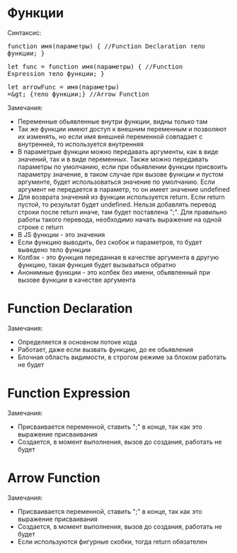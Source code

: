 # Функции

Синтаксис: 
<xmp>function имя(параметры) { //Function Declaration
тело функции;
}</xmp>
<xmp>let func = function имя(параметры) { //Function Expression
тело функции;
}</xmp>
<xmp>let arrowFunc = имя(параметры) => {тело функции;} //Arrow Function</xmp>

Замечания:
<ul>
    <li>Переменные обьявленные внутри функции, видны только там</li>
    <li>Так же функции имеют доступ к внешним переменным и позволяют их изменять, но если имя внешней переменной совпадает с внутренней, то используется внутренняя</li>
    <li>В параметрые функции можно передавать аргументы, как в виде значений, так и в виде переменных. Также можно передавать параметры по умолчанию, если при обьявлении функции присвоить параметру значение, в таком случае при вызове функции и пустом аргументе, будет использоваться значение по умолчанию. Если аргумент не передается в параметр, то он имеет значение undefined</li>
    <li>Для возврата значений из функции используется return. Если return пустой, то результат будет undefined. Нельзя добавлять перевод строки после return иначе, там будет поставлена ";". Для правильно работы такого перевода, необходимо начать выражение на одной строке с return</li>
    <li>В JS функции - это значения</li>
    <li>Если функцию выводить, без скобок и параметров, то будет выведено тело функции</li>
    <li>Колбэк - это функция переданная в качестве аргумента в другую функцию, такая функция будет вызываться обратно</li>
    <li>Анонимные функции - это колбек без имени, обьявленный при вызове функции в качестве аргумента</li>
</ul>

# Function Declaration

Замечания:
<ul>
    <li>Определяется в основном потоке кода</li>
    <li>Работает, даже если вызвать функцию, до ее обьявления</li>
    <li>Блочная область видимости, в строгом режиме за блоком работать не будет</li>
</ul>

# Function Expression

Замечания:
<ul>
    <li>Присваивается переменной, ставить ";" в конце, так как это выражение присваивания</li>
    <li>Создается, в момент выполнения, вызов до создания, работать не будет</li>
</ul>

# Arrow Function

Замечания:
<ul>
    <li>Присваивается переменной, ставить ";" в конце, так как это выражение присваивания</li>
    <li>Создается, в момент выполнения, вызов до создания, работать не будет</li>
    <li>Если используются фигурные скобки, тогда return обязателен</li>
</ul>